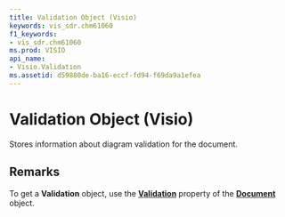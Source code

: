 ```yaml
---
title: Validation Object (Visio)
keywords: vis_sdr.chm61060
f1_keywords:
- vis_sdr.chm61060
ms.prod: VISIO
api_name:
- Visio.Validation
ms.assetid: d59880de-ba16-eccf-fd94-f69da9a1efea
---
```



# Validation Object (Visio)

Stores information about diagram validation for the document.


## Remarks

To get a  **Validation** object, use the **[Validation](document-validation-property-visio.md)** property of the **[Document](document-object-visio.md)** object.


